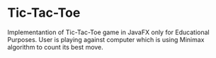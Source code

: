 # Tic-Tac-Toe

Implementantion of Tic-Tac-Toe game in JavaFX only for Educational Purposes. User is playing against computer
which is using Minimax algorithm to count its best move.
